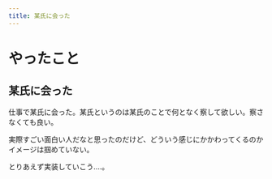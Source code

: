 ```yaml
---
title: 某氏に会った
---
```


# やったこと

## 某氏に会った

仕事で某氏に会った。某氏というのは某氏のことで何となく察して欲しい。察さなくても良い。

実際すごい面白い人だなと思ったのだけど、どういう感じにかかわってくるのかイメージは掴めていない。

とりあえず実装していこう‥‥。
